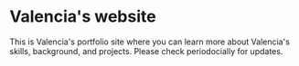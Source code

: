 # Valencia's website

This is Valencia's portfolio site where you can learn more about Valencia's skills, background, and projects.  Please check periodocially for updates.
